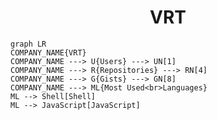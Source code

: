 <h1 align="center">VRT</h1>

```mermaid
graph LR
COMPANY_NAME{VRT}
COMPANY_NAME ---> U{Users} ---> UN[1]
COMPANY_NAME ---> R{Repositories} ---> RN[4]
COMPANY_NAME ---> G{Gists} ---> GN[8]
COMPANY_NAME ---> ML{Most Used<br>Languages}
ML --> Shell[Shell]
ML --> JavaScript[JavaScript]
```
